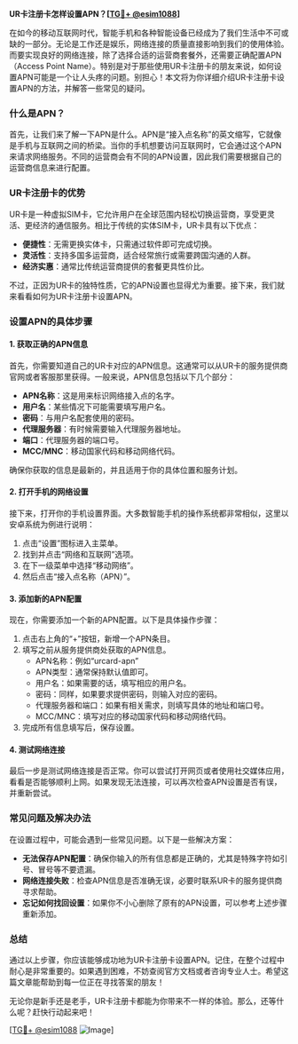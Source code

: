 **UR卡注册卡怎样设置APN？[[TG💪+ @esim1088](https://t.me/s/esim1088)]**

在如今的移动互联网时代，智能手机和各种智能设备已经成为了我们生活中不可或缺的一部分。无论是工作还是娱乐，网络连接的质量直接影响到我们的使用体验。而要实现良好的网络连接，除了选择合适的运营商套餐外，还需要正确配置APN（Access Point Name）。特别是对于那些使用UR卡注册卡的朋友来说，如何设置APN可能是一个让人头疼的问题。别担心！本文将为你详细介绍UR卡注册卡设置APN的方法，并解答一些常见的疑问。

### 什么是APN？

首先，让我们来了解一下APN是什么。APN是“接入点名称”的英文缩写，它就像是手机与互联网之间的桥梁。当你的手机想要访问互联网时，它会通过这个APN来请求网络服务。不同的运营商会有不同的APN设置，因此我们需要根据自己的运营商信息来进行配置。

### UR卡注册卡的优势

UR卡是一种虚拟SIM卡，它允许用户在全球范围内轻松切换运营商，享受更灵活、更经济的通信服务。相比于传统的实体SIM卡，UR卡具有以下优点：

- **便捷性**：无需更换实体卡，只需通过软件即可完成切换。
- **灵活性**：支持多国多运营商，适合经常旅行或需要跨国沟通的人群。
- **经济实惠**：通常比传统运营商提供的套餐更具性价比。

不过，正因为UR卡的独特性质，它的APN设置也显得尤为重要。接下来，我们就来看看如何为UR卡注册卡设置APN。

### 设置APN的具体步骤

#### 1. 获取正确的APN信息

首先，你需要知道自己的UR卡对应的APN信息。这通常可以从UR卡的服务提供商官网或者客服那里获得。一般来说，APN信息包括以下几个部分：

- **APN名称**：这是用来标识网络接入点的名字。
- **用户名**：某些情况下可能需要填写用户名。
- **密码**：与用户名配套使用的密码。
- **代理服务器**：有时候需要输入代理服务器地址。
- **端口**：代理服务器的端口号。
- **MCC/MNC**：移动国家代码和移动网络代码。

确保你获取的信息是最新的，并且适用于你的具体位置和服务计划。

#### 2. 打开手机的网络设置

接下来，打开你的手机设置界面。大多数智能手机的操作系统都非常相似，这里以安卓系统为例进行说明：

1. 点击“设置”图标进入主菜单。
2. 找到并点击“网络和互联网”选项。
3. 在下一级菜单中选择“移动网络”。
4. 然后点击“接入点名称（APN）”。

#### 3. 添加新的APN配置

现在，你需要添加一个新的APN配置。以下是具体操作步骤：

1. 点击右上角的“+”按钮，新增一个APN条目。
2. 填写之前从服务提供商处获取的APN信息。
   - APN名称：例如“urcard-apn”
   - APN类型：通常保持默认值即可。
   - 用户名：如果需要的话，填写相应的用户名。
   - 密码：同样，如果要求提供密码，则输入对应的密码。
   - 代理服务器和端口：如果有相关需求，则填写具体的地址和端口号。
   - MCC/MNC：填写对应的移动国家代码和移动网络代码。
3. 完成所有信息填写后，保存设置。

#### 4. 测试网络连接

最后一步是测试网络连接是否正常。你可以尝试打开网页或者使用社交媒体应用，看看是否能够顺利上网。如果发现无法连接，可以再次检查APN设置是否有误，并重新尝试。

### 常见问题及解决办法

在设置过程中，可能会遇到一些常见问题。以下是一些解决方案：

- **无法保存APN配置**：确保你输入的所有信息都是正确的，尤其是特殊字符如引号、冒号等不要遗漏。
- **网络连接失败**：检查APN信息是否准确无误，必要时联系UR卡的服务提供商寻求帮助。
- **忘记如何找回设置**：如果你不小心删除了原有的APN设置，可以参考上述步骤重新添加。

### 总结

通过以上步骤，你应该能够成功地为UR卡注册卡设置APN。记住，在整个过程中耐心是非常重要的。如果遇到困难，不妨查阅官方文档或者咨询专业人士。希望这篇文章能帮助到每一位正在寻找答案的朋友！

无论你是新手还是老手，UR卡注册卡都能为你带来不一样的体验。那么，还等什么呢？赶快行动起来吧！

[[TG💪+ @esim1088](https://t.me/s/esim1088) ![Image](https://i.postimg.cc/4NQfJmqS/Snipaste-2025-05-13-00-14-12.png)]